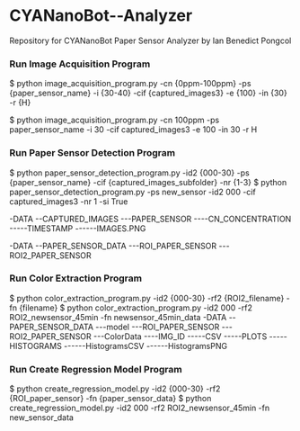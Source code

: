 # CYANanoBot--Analyzer
Repository for CYANanoBot Paper Sensor Analyzer by Ian Benedict Pongcol


### Run Image Acquisition Program
$ python image_acquisition_program.py -cn {0ppm-100ppm} -ps {paper_sensor_name} -i {30-40} -cif {captured_images3} -e {100} -in {30} -r {H} 

$ python image_acquisition_program.py -cn 100ppm -ps paper_sensor_name -i 30 -cif captured_images3 -e 100 -in 30 -r H 


### Run Paper Sensor Detection Program
$ python paper_sensor_detection_program.py -id2 {000-30} -ps {paper_sensor_name} 
-cif {captured_images_subfolder} -nr {1-3}
$ python paper_sensor_detection_program.py -ps new_sensor -id2 000 -cif captured_images3 -nr 1 -si True


-DATA
--CAPTURED_IMAGES
---PAPER_SENSOR
----CN_CONCENTRATION
-----TIMESTAMP
------IMAGES.PNG

-DATA
--PAPER_SENSOR_DATA
---ROI_PAPER_SENSOR
---ROI2_PAPER_SENSOR



### Run Color Extraction Program
$ python color_extraction_program.py -id2 {000-30} -rf2 {ROI2_filename} -fn {filename}
$ python color_extraction_program.py -id2 000 -rf2 ROI2_newsensor_45min -fn newsensor_45min_data
-DATA
--PAPER_SENSOR_DATA
---model
---ROI_PAPER_SENSOR
---ROI2_PAPER_SENSOR
---ColorData
----IMG_ID
-----CSV
-----PLOTS
-----HISTOGRAMS
------HistogramsCSV
------HistogramsPNG


### Run Create Regression Model Program
$ python create_regression_model.py -id2 {000-30} -rf2 {ROI_paper_sensor} -fn {paper_sensor_data}
$ python create_regression_model.py -id2 000 -rf2 ROI2_newsensor_45min -fn new_sensor_data



